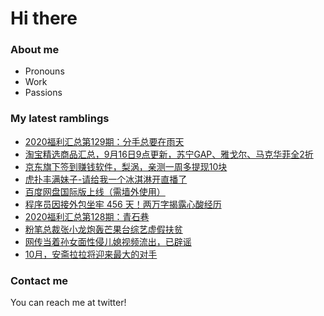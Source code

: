 # Hi there 

### About me
- Pronouns
- Work
- Passions 

### My latest ramblings
<!-- BLOGPOSTS:START -->
- [2020福利汇总第129期：分手总要在雨天](https://fuliba2020.net/2020129.html)
- [淘宝精选商品汇总，9月16日9点更新，苏宁GAP、雅戈尔、马克华菲全2折](https://fuliba2020.net/99.html)
- [京东旗下签到赚钱软件，梨涡，亲测一周多提现10块](https://fuliba2020.net/liwo.html)
- [虎扑丰满妹子-请给我一个冰淇淋开直播了](https://fuliba2020.net/bingqilin.html)
- [百度网盘国际版上线（需墙外使用）](https://fuliba2020.net/dubox.html)
- [程序员因接外包坐牢 456 天！两万字揭露心酸经历](https://fuliba2020.net/zuolao.html)
- [2020福利汇总第128期：青石巷](https://fuliba2020.net/2020128.html)
- [粉笔总裁张小龙炮轰芒果台综艺虚假扶贫](https://fuliba2020.net/fenbi.html)
- [网传当着孙女面性侵儿媳视频流出，已辟谣](https://fuliba2020.net/erxi.html)
- [10月，安斋拉拉将迎来最大的对手](https://fuliba2020.net/rion.html)
<!-- BLOGPOSTS:END -->

### Contact me
You can reach me at twitter!
